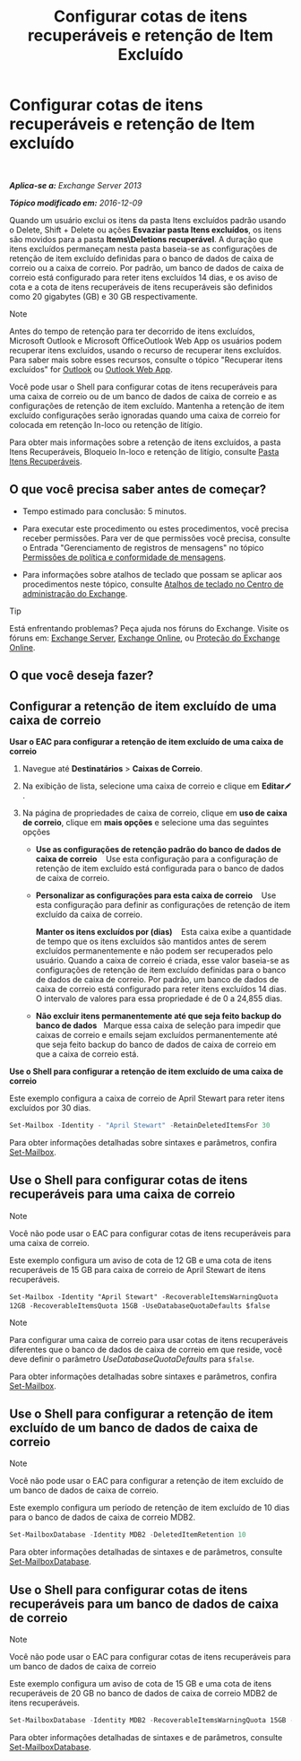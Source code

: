 ﻿---
title: 'Configurar cotas de itens recuperáveis e retenção de Item Excluído'
TOCTitle: Configurar cotas de itens recuperáveis e retenção de Item excluído
ms:assetid: de7d667a-1c93-4364-a4f9-2aa5e3678b12
ms:mtpsurl: https://technet.microsoft.com/pt-br/library/Ee364752(v=EXCHG.150)
ms:contentKeyID: 50556304
ms.date: 05/22/2018
mtps_version: v=EXCHG.150
ms.translationtype: MT
---

# Configurar cotas de itens recuperáveis e retenção de Item excluído

 

_**Aplica-se a:** Exchange Server 2013_

_**Tópico modificado em:** 2016-12-09_

Quando um usuário exclui os itens da pasta Itens excluídos padrão usando o Delete, Shift + Delete ou ações **Esvaziar pasta Itens excluídos**, os itens são movidos para a pasta **Items\\Deletions recuperável**. A duração que itens excluídos permaneçam nesta pasta baseia-se as configurações de retenção de item excluído definidas para o banco de dados de caixa de correio ou a caixa de correio. Por padrão, um banco de dados de caixa de correio está configurado para reter itens excluídos 14 dias, e os aviso de cota e a cota de itens recuperáveis de itens recuperáveis são definidos como 20 gigabytes (GB) e 30 GB respectivamente.


> [!NOTE]
> Antes do tempo de retenção para ter decorrido de itens excluídos, Microsoft Outlook e Microsoft OfficeOutlook Web App os usuários podem recuperar itens excluídos, usando o recurso de recuperar itens excluídos. Para saber mais sobre esses recursos, consulte o tópico "Recuperar itens excluídos" for <A href="https://go.microsoft.com/fwlink/p/?linkid=198206">Outlook</A> ou <A href="https://go.microsoft.com/fwlink/p/?linkid=198207">Outlook Web App</A>.



Você pode usar o Shell para configurar cotas de itens recuperáveis para uma caixa de correio ou de um banco de dados de caixa de correio e as configurações de retenção de item excluído. Mantenha a retenção de item excluído configurações serão ignoradas quando uma caixa de correio for colocada em retenção In-loco ou retenção de litígio.

Para obter mais informações sobre a retenção de itens excluídos, a pasta Itens Recuperáveis, Bloqueio In-loco e retenção de litígio, consulte [Pasta Itens Recuperáveis](recoverable-items-folder-exchange-2013-help.md).

## O que você precisa saber antes de começar?

  - Tempo estimado para conclusão: 5 minutos.

  - Para executar este procedimento ou estes procedimentos, você precisa receber permissões. Para ver de que permissões você precisa, consulte o Entrada "Gerenciamento de registros de mensagens" no tópico [Permissões de política e conformidade de mensagens](messaging-policy-and-compliance-permissions-exchange-2013-help.md).

  - Para informações sobre atalhos de teclado que possam se aplicar aos procedimentos neste tópico, consulte [Atalhos de teclado no Centro de administração do Exchange](keyboard-shortcuts-in-the-exchange-admin-center-exchange-online-protection-help.md).


> [!TIP]
> Está enfrentando problemas? Peça ajuda nos fóruns do Exchange. Visite os fóruns em: <A href="https://go.microsoft.com/fwlink/p/?linkid=60612">Exchange Server</A>, <A href="https://go.microsoft.com/fwlink/p/?linkid=267542">Exchange Online</A>, ou <A href="https://go.microsoft.com/fwlink/p/?linkid=285351">Proteção do Exchange Online</A>.



## O que você deseja fazer?

## Configurar a retenção de item excluído de uma caixa de correio

**Usar o EAC para configurar a retenção de item excluído de uma caixa de correio**

1.  Navegue até **Destinatários** \> **Caixas de Correio**.

2.  Na exibição de lista, selecione uma caixa de correio e clique em **Editar**![Ícone de edição](images/JJ218640.6f53ccb2-1f13-4c02-bea0-30690e6ea71d(EXCHG.150).gif "Ícone de edição").

3.  Na página de propriedades de caixa de correio, clique em **uso de caixa de correio**, clique em **mais opções** e selecione uma das seguintes opções
    
      - **Use as configurações de retenção padrão do banco de dados de caixa de correio**    Use esta configuração para a configuração de retenção de item excluído está configurada para o banco de dados de caixa de correio.
    
      - **Personalizar as configurações para esta caixa de correio**    Use esta configuração para definir as configurações de retenção de item excluído da caixa de correio.
        
        **Manter os itens excluídos por (dias)**    Esta caixa exibe a quantidade de tempo que os itens excluídos são mantidos antes de serem excluídos permanentemente e não podem ser recuperados pelo usuário. Quando a caixa de correio é criada, esse valor baseia-se as configurações de retenção de item excluído definidas para o banco de dados de caixa de correio. Por padrão, um banco de dados de caixa de correio está configurado para reter itens excluídos 14 dias. O intervalo de valores para essa propriedade é de 0 a 24,855 dias.
    
      - **Não excluir itens permanentemente até que seja feito backup do banco de dados**   Marque essa caixa de seleção para impedir que caixas de correio e emails sejam excluídos permanentemente até que seja feito backup do banco de dados de caixa de correio em que a caixa de correio está.

**Use o Shell para configurar a retenção de item excluído de uma caixa de correio**

Este exemplo configura a caixa de correio de April Stewart para reter itens excluídos por 30 dias.

```powershell
Set-Mailbox -Identity - "April Stewart" -RetainDeletedItemsFor 30
```

Para obter informações detalhadas sobre sintaxes e parâmetros, confira [Set-Mailbox](https://technet.microsoft.com/pt-br/library/bb123981\(v=exchg.150\)).

## Use o Shell para configurar cotas de itens recuperáveis para uma caixa de correio


> [!NOTE]
> Você não pode usar o EAC para configurar cotas de itens recuperáveis para uma caixa de correio.



Este exemplo configura um aviso de cota de 12 GB e uma cota de itens recuperáveis de 15 GB para caixa de correio de April Stewart de itens recuperáveis.

    Set-Mailbox -Identity "April Stewart" -RecoverableItemsWarningQuota 12GB -RecoverableItemsQuota 15GB -UseDatabaseQuotaDefaults $false


> [!NOTE]
> Para configurar uma caixa de correio para usar cotas de itens recuperáveis diferentes que o banco de dados de caixa de correio em que reside, você deve definir o parâmetro <EM>UseDatabaseQuotaDefaults</EM> para <CODE>$false</CODE>.



Para obter informações detalhadas sobre sintaxes e parâmetros, confira [Set-Mailbox](https://technet.microsoft.com/pt-br/library/bb123981\(v=exchg.150\)).

## Use o Shell para configurar a retenção de item excluído de um banco de dados de caixa de correio


> [!NOTE]
> Você não pode usar o EAC para configurar a retenção de item excluído de um banco de dados de caixa de correio.



Este exemplo configura um período de retenção de item excluído de 10 dias para o banco de dados de caixa de correio MDB2.

```powershell
Set-MailboxDatabase -Identity MDB2 -DeletedItemRetention 10
```

Para obter informações detalhadas de sintaxes e de parâmetros, consulte [Set-MailboxDatabase](https://technet.microsoft.com/pt-br/library/bb123971\(v=exchg.150\)).

## Use o Shell para configurar cotas de itens recuperáveis para um banco de dados de caixa de correio


> [!NOTE]
> Você não pode usar o EAC para configurar cotas de itens recuperáveis para um banco de dados de caixa de correio



Este exemplo configura um aviso de cota de 15 GB e uma cota de itens recuperáveis de 20 GB no banco de dados de caixa de correio MDB2 de itens recuperáveis.

```powershell
Set-MailboxDatabase -Identity MDB2 -RecoverableItemsWarningQuota 15GB -RecoverableItemsQuota 20GB
```

Para obter informações detalhadas de sintaxes e de parâmetros, consulte [Set-MailboxDatabase](https://technet.microsoft.com/pt-br/library/bb123971\(v=exchg.150\)).

